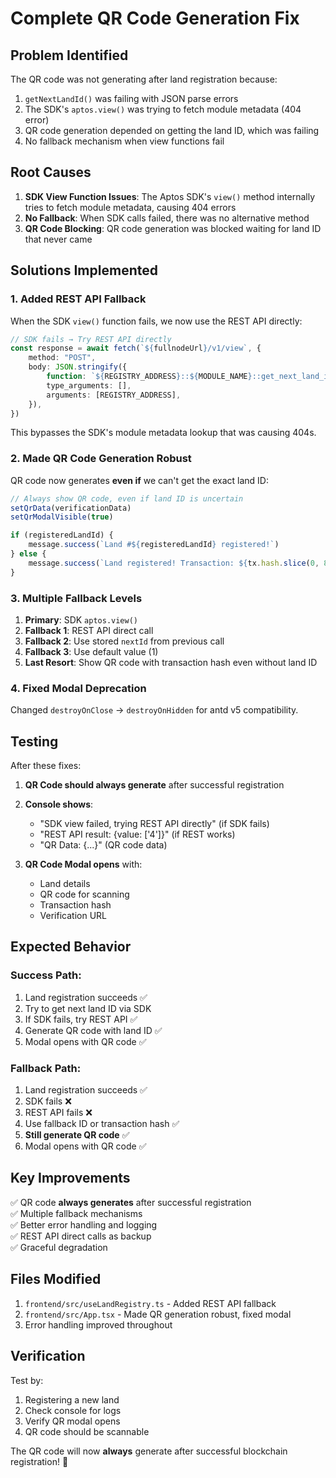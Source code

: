 # Complete QR Code Generation Fix

## Problem Identified

The QR code was not generating after land registration because:

1. `getNextLandId()` was failing with JSON parse errors
2. The SDK's `aptos.view()` was trying to fetch module metadata (404 error)
3. QR code generation depended on getting the land ID, which was failing
4. No fallback mechanism when view functions fail

## Root Causes

1. **SDK View Function Issues**: The Aptos SDK's `view()` method internally tries to fetch module metadata, causing 404 errors
2. **No Fallback**: When SDK calls failed, there was no alternative method
3. **QR Code Blocking**: QR code generation was blocked waiting for land ID that never came

## Solutions Implemented

### 1. Added REST API Fallback

When the SDK `view()` function fails, we now use the REST API directly:

```typescript
// SDK fails → Try REST API directly
const response = await fetch(`${fullnodeUrl}/v1/view`, {
	method: "POST",
	body: JSON.stringify({
		function: `${REGISTRY_ADDRESS}::${MODULE_NAME}::get_next_land_id`,
		type_arguments: [],
		arguments: [REGISTRY_ADDRESS],
	}),
})
```

This bypasses the SDK's module metadata lookup that was causing 404s.

### 2. Made QR Code Generation Robust

QR code now generates **even if** we can't get the exact land ID:

```typescript
// Always show QR code, even if land ID is uncertain
setQrData(verificationData)
setQrModalVisible(true)

if (registeredLandId) {
	message.success(`Land #${registeredLandId} registered!`)
} else {
	message.success(`Land registered! Transaction: ${tx.hash.slice(0, 8)}...`)
}
```

### 3. Multiple Fallback Levels

1. **Primary**: SDK `aptos.view()`
2. **Fallback 1**: REST API direct call
3. **Fallback 2**: Use stored `nextId` from previous call
4. **Fallback 3**: Use default value (1)
5. **Last Resort**: Show QR code with transaction hash even without land ID

### 4. Fixed Modal Deprecation

Changed `destroyOnClose` → `destroyOnHidden` for antd v5 compatibility.

## Testing

After these fixes:

1. **QR Code should always generate** after successful registration
2. **Console shows**:

   - "SDK view failed, trying REST API directly" (if SDK fails)
   - "REST API result: {value: ['4']}" (if REST works)
   - "QR Data: {...}" (QR code data)

3. **QR Code Modal opens** with:
   - Land details
   - QR code for scanning
   - Transaction hash
   - Verification URL

## Expected Behavior

### Success Path:

1. Land registration succeeds ✅
2. Try to get next land ID via SDK
3. If SDK fails, try REST API ✅
4. Generate QR code with land ID ✅
5. Modal opens with QR code ✅

### Fallback Path:

1. Land registration succeeds ✅
2. SDK fails ❌
3. REST API fails ❌
4. Use fallback ID or transaction hash ✅
5. **Still generate QR code** ✅
6. Modal opens with QR code ✅

## Key Improvements

✅ QR code **always generates** after successful registration  
✅ Multiple fallback mechanisms  
✅ Better error handling and logging  
✅ REST API direct calls as backup  
✅ Graceful degradation

## Files Modified

1. `frontend/src/useLandRegistry.ts` - Added REST API fallback
2. `frontend/src/App.tsx` - Made QR generation robust, fixed modal
3. Error handling improved throughout

## Verification

Test by:

1. Registering a new land
2. Check console for logs
3. Verify QR modal opens
4. QR code should be scannable

The QR code will now **always** generate after successful blockchain registration! 🎉
